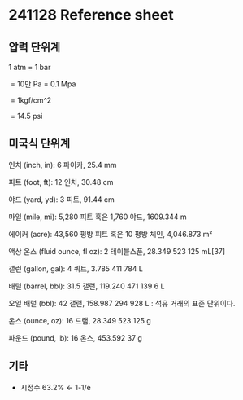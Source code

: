 # 241128 Reference sheet

  

## 압력 단위계

1 atm = 1 bar

 = 10만 Pa = 0.1 Mpa

 = 1kgf/cm^2

 = 14.5 psi

  

## 미국식 단위계

인치 (inch, in): 6 파이카, 25.4 mm

피트 (foot, ft): 12 인치, 30.48 cm

야드 (yard, yd): 3 피트, 91.44 cm

마일 (mile, mi): 5,280 피트 혹은 1,760 야드, 1609.344 m

에이커 (acre): 43,560 평방 피트 혹은 10 평방 체인, 4,046.873 m²

액상 온스 (fluid ounce, fl oz): 2 테이블스푼, 28.349 523 125 mL[37]

갤런 (gallon, gal): 4 쿼트, 3.785 411 784 L

배럴 (barrel, bbl): 31.5 갤런, 119.240 471 139 6 L

오일 배럴 (bbl): 42 갤런, 158.987 294 928 L : 석유 거래의 표준 단위이다.

온스 (ounce, oz): 16 드램, 28.349 523 125 g

파운드 (pound, lb): 16 온스, 453.592 37 g

  

## 기타

- 시정수 63.2% &larr; 1-1/e